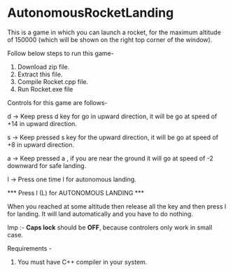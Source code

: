 # AutonomousRocketLanding

This is a game in which you can launch a rocket, for the maximum altitude of 150000  (which will be shown on the right top corner of the window).


Follow below steps to run this game-

1. Download zip file. 
2. Extract this file. 
3. Compile Rocket.cpp file. 
4. Run Rocket.exe file


Controls for this game are follows-

d  -> Keep press d key for go in upward direction, it will be go at speed of +14 in upward direction.

s  -> Keep pressed s key for the upward direction, it will be go at speed of +8 in upward direction.

a  -> Keep pressed a , if you are near the ground it will go at speed of -2 downward for safe landing.

l  -> Press one time l for autonomous landing.



***  Press l (L) for AUTONOMOUS LANDING ***

When you reached at some altitude then release all the key and then press l for landing.
It will land automatically and you have to do nothing.

Imp :- **Caps lock** should be **OFF**, because controlers only work in small case.


Requirements -

1. You must have C++ compiler in your system. 



